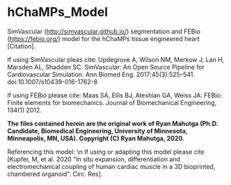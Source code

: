 # hChaMPs_Model

SimVascular (http://simvascular.github.io/) segmentation and FEBio (https://febio.org/) model for the hChaMPs tissue engineered heart [Citation].

If using SimVascular pleas cite: Updegrove A, Wilson NM, Merkow J, Lan H, Marsden AL, Shadden SC. SimVascular: An Open Source Pipeline for Cardiovascular Simulation. Ann Biomed Eng. 2017;45(3):525–541. doi:10.1007/s10439-016-1762-8

If using FEBio please cite: Maas SA, Ellis BJ, Ateshian GA, Weiss JA: FEBio: Finite elements for biomechanics. Journal of Biomechanical Engineering, 134(1) 2012.

**The files contained herein are the original work of Ryan Mahutga (Ph.D. Candidate, Biomedical Engineering, University of Minnesota, Minneapolis, MN, USA). Copyright (C) Ryan Mahutga, 2020.**

Referencing this model: \n
If using or adapting this model please cite [Kupfer, M, et al. 2020 "In situ expansion, differentiation and electromechanical coupling of human cardiac muscle in a 3D bioprinted, chambered organoid". Circ. Res]. 

